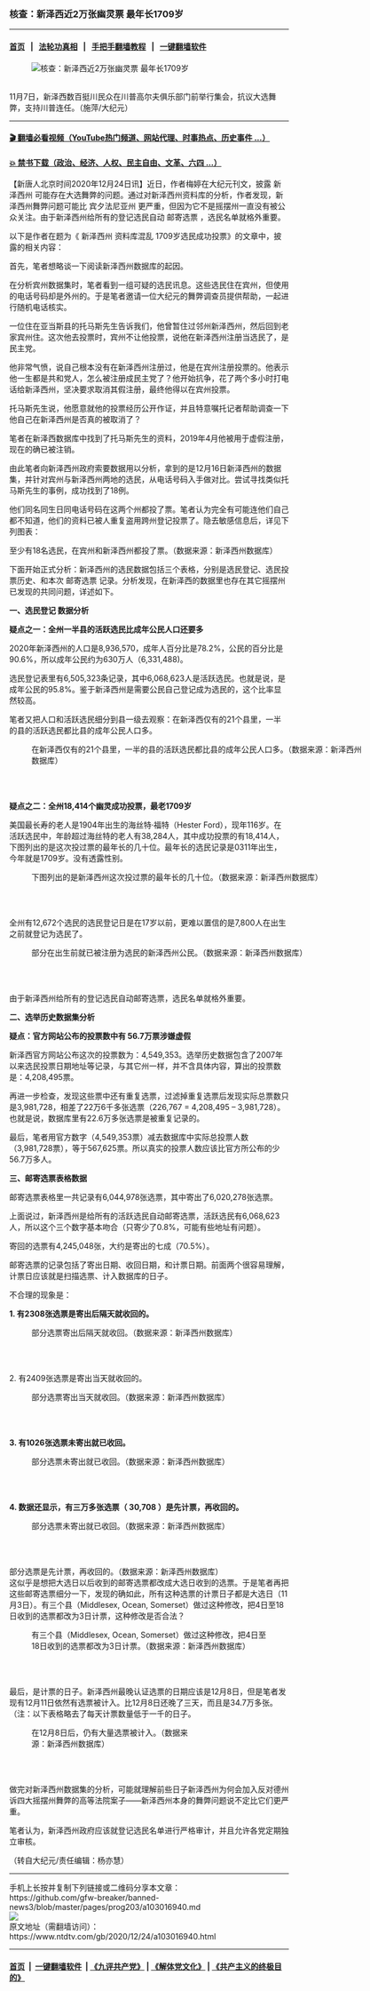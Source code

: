 ### 核查：新泽西近2万张幽灵票 最年长1709岁
------------------------

#### [首页](https://github.com/gfw-breaker/banned-news3/blob/master/README.md) &nbsp;&nbsp;|&nbsp;&nbsp; [法轮功真相](https://github.com/begood0513/basic/blob/master/README.md)  &nbsp;&nbsp;|&nbsp;&nbsp; [手把手翻墙教程](https://github.com/gfw-breaker/guides/wiki)  &nbsp;&nbsp;|&nbsp;&nbsp; [一键翻墙软件](https://github.com/gfw-breaker/nogfw/blob/master/README.md)  



<div><div class="featured_image">
 <figure>
  <img alt="核查：新泽西近2万张幽灵票 最年长1709岁" src="https://i.ntdtv.com/assets/uploads/2020/11/IMG_2431-600x400-3-800x450.jpg"/>
 </figure><br/>
 <span class="caption">
  11月7日，新泽西数百挺川民众在川普高尔夫俱乐部门前举行集会，抗议大选舞弊，支持川普连任。（施萍/大纪元）
 </span>
</div>
</div><hr/>

#### [ 🎬  翻墙必看视频（YouTube热门频道、网站代理、时事热点、历史事件 ...）](https://github.com/gfw-breaker/links/blob/master/banned.md)

#### [ 💥  禁书下载（政治、经济、人权、民主自由、文革、六四 ...）](https://github.com/gfw-breaker/books/blob/master/README.md)

<div><div class="post_content" itemprop="articleBody">
 <p>
  【新唐人北京时间2020年12月24日讯】近日，作者梅婷在大纪元刊文，披露
  <ok href="https://www.ntdtv.com/gb/新泽西州.htm">
   新泽西州
  </ok>
  可能存在大选舞弊的问题。通过对新泽西州资料库的分析，作者发现，新泽西州舞弊问题可能比
  <ok href="https://www.ntdtv.com/gb/宾夕法尼亚州.htm">
   宾夕法尼亚州
  </ok>
  更严重，但因为它不是摇摆州一直没有被公众关注。由于新泽西州给所有的登记选民自动
  <ok href="https://www.ntdtv.com/gb/邮寄选票.htm">
   邮寄选票
  </ok>
  ，选民名单就格外重要。
 </p>
 <p>
  以下是作者在题为《
  <ok href="https://www.ntdtv.com/gb/新泽西州.htm">
   新泽西州
  </ok>
  资料库混乱 1709岁选民成功投票》的文章中，披露的相关内容：
 </p>
 <p>
  首先，笔者想略谈一下阅读新泽西州数据库的起因。
 </p>
 <p>
  在分析宾州数据集时，笔者看到一组可疑的选民讯息。这些选民住在宾州，但使用的电话号码却是外州的。于是笔者邀请一位大纪元的舞弊调查员提供帮助，一起进行随机电话核实。
 </p>
 <p>
  一位住在亚当斯县的托马斯先生告诉我们，他曾暂住过邻州新泽西州，然后回到老家宾州住。这次他去投票时，宾州不让他投票，说他在新泽西州注册当选民了，是民主党。
 </p>
 <p>
  他非常气愤，说自己根本没有在新泽西州注册过，他是在宾州注册投票的。他表示他一生都是共和党人，怎么被注册成民主党了？他开始抗争，花了两个多小时打电话给新泽西州，坚决要求取消其假注册，最终他得以在宾州投票。
 </p>
 <p>
  托马斯先生说，他愿意就他的投票经历公开作证，并且特意嘱托记者帮助调查一下他自己在新泽西州是否真的被取消了？
 </p>
 <p>
  笔者在新泽西数据库中找到了托马斯先生的资料，2019年4月他被用于虚假注册，现在的确已被注销。
 </p>
 <p>
  由此笔者向新泽西州政府索要数据用以分析，拿到的是12月16日新泽西州的数据集，并针对宾州与新泽西州两地的选民，从电话号码入手做对比。尝试寻找类似托马斯先生的事例，成功找到了18例。
 </p>
 <p>
  他们同名同生日同电话号码在这两个州都投了票。笔者认为完全有可能连他们自己都不知道，他们的资料已被人重复盗用跨州登记投票了。隐去敏感信息后，详见下列图表：
 </p>
 <p>
  至少有18名选民，在宾州和新泽西州都投了票。（数据来源：新泽西州数据库）
 </p>
 <p>
  下面开始正式分析：新泽西州的选民数据包括三个表格，分别是选民登记、选民投票历史、和本次
  <ok href="https://www.ntdtv.com/gb/邮寄选票.htm">
   邮寄选票
  </ok>
  记录。分析发现，在新泽西的数据里也存在其它摇摆州已发现的共同问题，详述如下。
 </p>
 <p>
  <strong>
   一、选民登记
   <ok href="https://www.ntdtv.com/gb/数据分析.htm">
    数据分析
   </ok>
  </strong>
 </p>
 <p>
  <strong>
   疑点之一：全州一半县的活跃选民比成年公民人口还要多
  </strong>
 </p>
 <p>
  2020年新泽西州的人口是8,936,570，成年人百分比是78.2%，公民的百分比是90.6%，所以成年公民约为630万人（6,331,488)。
 </p>
 <p>
  选民登记表里有6,505,323条记录，其中6,068,623人是活跃选民。也就是说，是成年公民的95.8%。鉴于新泽西州是需要公民自己登记成为选民的，这个比率显然较高。
 </p>
 <p>
  笔者又把人口和活跃选民细分到县一级去观察：在新泽西仅有的21个县里，一半的县的活跃选民都比县的成年公民人口多。
 </p>
 <figure class="wp-caption alignnone" id="attachment_103016952" style="width: 600px">
  <ok href="https://i.ntdtv.com/assets/uploads/2020/12/02activeVoterPercent2.jpg">
   <img alt="" class="size-medium wp-image-103016952" src="https://i.ntdtv.com/assets/uploads/2020/12/02activeVoterPercent2-600x349.jpg"/>
  </ok>
  <br/><figcaption class="wp-caption-text">
   在新泽西仅有的21个县里，一半的县的活跃选民都比县的成年公民人口多。（数据来源：新泽西州数据库）
  </figcaption><br/>
 </figure><br/>
 <p>
  <strong>
   疑点之二：全州18,414个幽灵成功投票，最老1709岁
  </strong>
 </p>
 <p>
  美国最长寿的老人是1904年出生的海丝特·福特（Hester Ford），现年116岁。在活跃选民中，年龄超过海丝特的老人有38,284人，其中成功投票的有18,414人，下图列出的是这次投过票的最年长的几十位。最年长的选民记录是0311年出生，今年就是1709岁。没有透露性别。
 </p>
 <figure class="wp-caption alignnone" id="attachment_103016950" style="width: 600px">
  <ok href="https://i.ntdtv.com/assets/uploads/2020/12/03oldest46.jpg">
   <img alt="" class="size-medium wp-image-103016950" src="https://i.ntdtv.com/assets/uploads/2020/12/03oldest46-600x1122.jpg"/>
  </ok>
  <br/><figcaption class="wp-caption-text">
   下图列出的是新泽西州这次投过票的最年长的几十位。（数据来源：新泽西州数据库）
  </figcaption><br/>
 </figure><br/>
 <p>
  全州有12,672个选民的选民登记日是在17岁以前，更难以置信的是7,800人在出生之前就登记为选民了。
 </p>
 <figure class="wp-caption aligncenter" id="attachment_103016951" style="width: 520px">
  <ok href="https://i.ntdtv.com/assets/uploads/2020/12/04earlyReg19.jpg">
   <img alt="" class="size-full wp-image-103016951" src="https://i.ntdtv.com/assets/uploads/2020/12/04earlyReg19.jpg"/>
  </ok>
  <br/><figcaption class="wp-caption-text">
   部分在出生前就已被注册为选民的新泽西州公民。（数据来源：新泽西州数据库）
  </figcaption><br/>
 </figure><br/>
 <p>
  由于新泽西州给所有的登记选民自动邮寄选票，选民名单就格外重要。
 </p>
 <p>
  <strong>
   二、选举历史数据集分析
  </strong>
 </p>
 <p>
  <strong>
   疑点：官方网站公布的投票数中有 56.7万票涉嫌虚假
  </strong>
 </p>
 <p>
  新泽西官方网站公布这次的投票数为：4,549,353。选举历史数据包含了2007年以来选民投票日期地址等记录，与其它州一样，并不含具体内容，算出的投票数是：4,208,495票。
 </p>
 <p>
  再进一步检查，发现这些票中还有重复选票，过滤掉重复选票后发现实际总票数只是3,981,728，相差了22万6千多张选票（226,767 = 4,208,495 – 3,981,728）。也就是说，数据库里有22.6万多张选票是被重复记录的。
 </p>
 <p>
  最后，笔者用官方数字（4,549,353票）减去数据库中实际总投票人数（3,981,728票），等于567,625票。所以真实的投票人数应该比官方所公布的少56.7万多人。
 </p>
 <p>
  <strong>
   三、邮寄选票表格数据
  </strong>
 </p>
 <p>
  邮寄选票表格里一共记录有6,044,978张选票，其中寄出了6,020,278张选票。
 </p>
 <p>
  上面说过，新泽西州是给所有的活跃选民自动邮寄选票，活跃选民有6,068,623人，所以这个三个数字基本吻合（只寄少了0.8%，可能有些地址有问题）。
 </p>
 <p>
  寄回的选票有4,245,048张，大约是寄出的七成（70.5%）。
 </p>
 <p>
  邮寄选票的记录包括了寄出日期、收回日期，和计票日期。前面两个很容易理解，计票日应该就是扫描选票、计入数据库的日子。
 </p>
 <p>
  不合理的现象是：
 </p>
 <p>
  <strong>
   1. 有2308张选票是寄出后隔天就收回的。
  </strong>
 </p>
 <figure class="wp-caption alignnone" id="attachment_103016949" style="width: 600px">
  <ok href="https://i.ntdtv.com/assets/uploads/2020/12/05day1B.jpg">
   <img alt="" class="size-medium wp-image-103016949" src="https://i.ntdtv.com/assets/uploads/2020/12/05day1B-600x533.jpg"/>
  </ok>
  <br/><figcaption class="wp-caption-text">
   部分选票寄出后隔天就收回。（数据来源：新泽西州数据库）
  </figcaption><br/>
 </figure><br/>
 <p>
  2. 有2409张选票是寄出当天就收回的。
 </p>
 <figure class="wp-caption alignnone" id="attachment_103016948" style="width: 600px">
  <ok href="https://i.ntdtv.com/assets/uploads/2020/12/07day_B-1.jpg">
   <img alt="" class="size-medium wp-image-103016948" src="https://i.ntdtv.com/assets/uploads/2020/12/07day_B-1-600x409.jpg"/>
  </ok>
  <br/><figcaption class="wp-caption-text">
   部分选票寄出当天就收回。（数据来源：新泽西州数据库）
  </figcaption><br/>
 </figure><br/>
 <p>
  <strong>
   3. 有1026张选票未寄出就已收回。
  </strong>
 </p>
 <figure class="wp-caption alignnone" id="attachment_103016947" style="width: 600px">
  <ok href="https://i.ntdtv.com/assets/uploads/2020/12/07day_B.jpg">
   <img alt="" class="size-medium wp-image-103016947" src="https://i.ntdtv.com/assets/uploads/2020/12/07day_B-600x485.jpg"/>
  </ok>
  <br/><figcaption class="wp-caption-text">
   部分选票未寄出就已收回。（数据来源：新泽西州数据库）
  </figcaption><br/>
 </figure><br/>
 <p>
  <strong>
   4. 数据还显示，有三万多张选票（ 30,708 ）是先计票，再收回的。
  </strong>
 </p>
 <figure class="wp-caption aligncenter" id="attachment_103016946" style="width: 600px">
  <ok href="https://i.ntdtv.com/assets/uploads/2020/12/08recGtCnt.jpg">
   <img alt="" class="size-medium wp-image-103016946" src="https://i.ntdtv.com/assets/uploads/2020/12/08recGtCnt-600x544.jpg"/>
  </ok>
  <br/><figcaption class="wp-caption-text">
   部分选票未寄出就已收回。（数据来源：新泽西州数据库）
  </figcaption><br/>
 </figure><br/>
 <p>
  部分选票是先计票，再收回的。（数据来源：新泽西州数据库）
  <br/>
  这似乎是想把大选日以后收到的邮寄选票都改成大选日收到的选票。于是笔者再把这些邮寄选票细分一下，发现的确如此，所有这种选票的计票日子都是大选日（11月3日）。有三个县（Middlesex, Ocean, Somerset）做过这种修改，把4日至18日收到的选票都改为3日计票，这种修改是否合法？
 </p>
 <figure class="wp-caption aligncenter" id="attachment_103016945" style="width: 436px">
  <ok href="https://i.ntdtv.com/assets/uploads/2020/12/10absenteeDates-1.jpg">
   <img alt="" class="size-full wp-image-103016945" src="https://i.ntdtv.com/assets/uploads/2020/12/10absenteeDates-1.jpg"/>
  </ok>
  <br/><figcaption class="wp-caption-text">
   有三个县（Middlesex, Ocean, Somerset）做过这种修改，把4日至18日收到的选票都改为3日计票。（数据来源：新泽西州数据库）
  </figcaption><br/>
 </figure><br/>
 <p>
  最后，是计票的日子。新泽西州最晚认证选票的日期应该是12月8日，但是笔者发现有12月11日依然有选票被计入。比12月8日还晚了三天，而且是34.7万多张。（注：以下表格略去了每天计票数量低于一千的日子。
 </p>
 <figure class="wp-caption aligncenter" id="attachment_103016944" style="width: 294px">
  <ok href="https://i.ntdtv.com/assets/uploads/2020/12/10absenteeDates.jpg">
   <img alt="" class="size-full wp-image-103016944" src="https://i.ntdtv.com/assets/uploads/2020/12/10absenteeDates.jpg"/>
  </ok>
  <br/><figcaption class="wp-caption-text">
   在12月8日后，仍有大量选票被计入。（数据来源：新泽西州数据库）
  </figcaption><br/>
 </figure><br/>
 <p>
  做完对新泽西州数据集的分析，可能就理解前些日子新泽西州为何会加入反对德州诉四大摇摆州舞弊的高等法院案子——新泽西州本身的舞弊问题说不定比它们更严重。
 </p>
 <p>
  笔者认为，新泽西州政府应该就登记选民名单进行严格审计，并且允许各党定期独立审核。
 </p>
 <p>
  （转自大纪元/责任编辑：杨亦慧）
 </p>
 <div class="single_ad">
 </div>
</div>
</div>
<hr/>
手机上长按并复制下列链接或二维码分享本文章：<br/>
https://github.com/gfw-breaker/banned-news3/blob/master/pages/prog203/a103016940.md <br/>
<a href='https://github.com/gfw-breaker/banned-news3/blob/master/pages/prog203/a103016940.md'><img src='https://github.com/gfw-breaker/banned-news3/blob/master/pages/prog203/a103016940.md.png'/></a> <br/>
原文地址（需翻墙访问）：https://www.ntdtv.com/gb/2020/12/24/a103016940.html


------------------------
#### [首页](https://github.com/gfw-breaker/banned-news3/blob/master/README.md) &nbsp;|&nbsp; [一键翻墙软件](https://github.com/gfw-breaker/nogfw/blob/master/README.md) &nbsp;| [《九评共产党》](https://github.com/gfw-breaker/9ping.md/blob/master/README.md#九评之一评共产党是什么) | [《解体党文化》](https://github.com/gfw-breaker/jtdwh.md/blob/master/README.md) | [《共产主义的终极目的》](https://github.com/gfw-breaker/gczydzjmd.md/blob/master/README.md)


<img src='http://gfw-breaker.win/banned-news3/pages/prog203/a103016940.md' width='0px' height='0px'/>